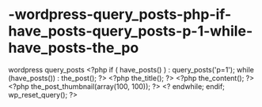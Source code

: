 # -wordpress-query_posts-php-if-have_posts-query_posts-p-1-while-have_posts-the_po
 wordpress query_posts &lt;?php if ( have_posts() ) : query_posts('p=1'); while (have_posts()) : the_post(); ?>  &lt;?php the_title(); ?> &lt;?php the_content(); ?> &lt;?php the_post_thumbnail(array(100, 100)); ?>  &lt;? endwhile; endif; wp_reset_query(); ?>
